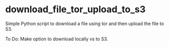 # download_file_tor_upload_to_s3
Simple Python script to download a file using tor and then upload the file to S3. 

To Do:
Make option to download locally vs to S3. 
